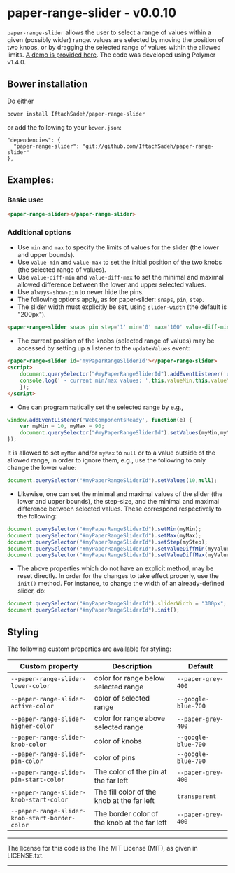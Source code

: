 # paper-range-slider - v0.0.10

`paper-range-slider` allows the user to select a range of values within a given (possibly wider) range. values are selected by moving the position of two knobs, or by dragging the selected range of values within the allowed limits. [A demo is provided here](http://IftachSadeh.github.io/paper-range-slider/components/paper-range-slider/demo/). The code was developed using Polymer v1.4.0.

## Bower installation
Do either
```bash
bower install IftachSadeh/paper-range-slider
```
or add the following to your `bower.json`:
```
"dependencies": {
  "paper-range-slider": "git://github.com/IftachSadeh/paper-range-slider"
},
```

## Examples:

### Basic use:
```html
<paper-range-slider></paper-range-slider>
```

### Additional options

- Use `min` and `max` to specify the limits of values for the slider (the lower and upper bounds).
- Use `value-min` and `value-max` to set the initial position of the two knobs (the selected range of values).
- Use `value-diff-min` and `value-diff-max` to set the minimal and maximal allowed difference between the lower and upper selected values.
- Use `always-show-pin` to never hide the pins.
- The following options apply, as for paper-slider: `snaps`, `pin`, `step`.
- The slider width must explicitly be set, using `slider-width` (the default is "200px").
```html
<paper-range-slider snaps pin step='1' min='0' max='100' value-diff-min="10" value-diff-max="50" value-min='30' value-max='60'></paper-range-slider>
```

- The current position of the knobs (selected range of values) may be accessed by setting up a listener to the `updateValues` event:
```html
<paper-range-slider id='myPaperRangeSliderId'></paper-range-slider>
<script>
    document.querySelector("#myPaperRangeSliderId").addEventListener('updateValues', function (customEvent) {
    console.log(' - current min/max values: ',this.valueMin,this.valueMax)
    });
</script>
```

- One can programmatically set the selected range by e.g., 
```javascript
window.addEventListener('WebComponentsReady', function(e) {
    var myMin = 10, myMax = 90;
    document.querySelector("#myPaperRangeSliderId").setValues(myMin,myMax);
});
```
It is allowed to set `myMin` and/or `myMax` to `null` or to a value outside of the allowed range, in order to ignore them, e.g., use the following to only change the lower value:
```javascript
document.querySelector("#myPaperRangeSliderId").setValues(10,null);
```

- Likewise, one can set the minimal and maximal values of the slider (the lower and upper bounds), the step-size, and the minimal and maximal difference between selected values. These correspond respectively to the following:
```javascript
document.querySelector("#myPaperRangeSliderId").setMin(myMin);
document.querySelector("#myPaperRangeSliderId").setMax(myMax);
document.querySelector("#myPaperRangeSliderId").setStep(myStep);
document.querySelector("#myPaperRangeSliderId").setValueDiffMin(myValueDiffMin);
document.querySelector("#myPaperRangeSliderId").setValueDiffMax(myValueDiffMax);
```

- The above properties which do not have an explicit method, may be reset directly. In order for the changes to take effect properly, use the `init()` method. For instance, to change the width of an already-defined slider, do:
```javascript
document.querySelector("#myPaperRangeSliderId").sliderWidth = "300px";
document.querySelector("#myPaperRangeSliderId").init();
```


## Styling

The following custom properties are available for styling:

Custom property | Description | Default
----------------|-------------|----------
`--paper-range-slider-lower-color` | color for range below selected range | `--paper-grey-400`
`--paper-range-slider-active-color` | color of selected range | `--google-blue-700`
`--paper-range-slider-higher-color` | color for range above selected range | `--paper-grey-400`
`--paper-range-slider-knob-color` | color of knobs | `--google-blue-700`
`--paper-range-slider-pin-color` | color of pins | `--google-blue-700`
`--paper-range-slider-pin-start-color` | The color of the pin at the far left | `--paper-grey-400`
`--paper-range-slider-knob-start-color` | The fill color of the knob at the far left | `transparent`
`--paper-range-slider-knob-start-border-color` | The border color of the knob at the far left | `--paper-grey-400`



---

The license for this code is the The MIT License (MIT), as given in LICENSE.txt.

---
